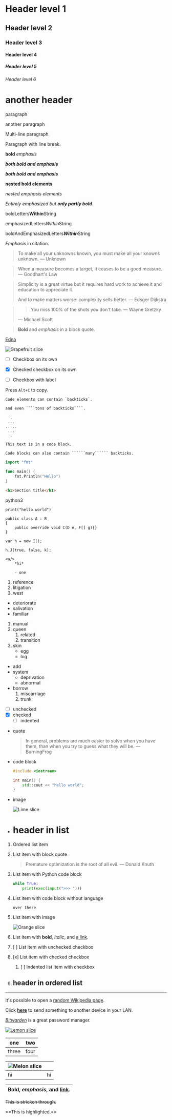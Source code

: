 # Header level 1

## Header level 2

### Header level 3

#### Header level 4

##### Header level 5

###### Header level 6

# another header

paragraph

another paragraph

Multi-line
paragraph.

Paragraph with 
line break.

**bold**
*emphasis*

***both bold and emphasis***

***both bold and emphasis***

**nested bold elements**

*nested emphasis elements*

*Entirely emphasized but **only partly bold**.*

boldLetters**Within**String

emphasizedLetters*Within*String

boldAndEmphasizedLetters***Within***String

*Emphasis* in citation.

> To make all your unknowns known, you must make all your knowns unknown. — Unknown

> When a measure becomes a target, it ceases to be a good measure. — Goodhart's Law

> Simplicity is a great virtue but it requires hard work to achieve it and education to appreciate it.
>
> And to make matters worse: complexity sells better. — Edsger Dijkstra

> > You miss 100% of the shots you don't take. — Wayne Gretzky
>
> — Michael Scott

> **Bold** and *emphasis* in a block quote.

[Edna](https://edna.arslexis.io/#scratch "tooltip")

![Grapefruit slice](grapefruit-slice.jpg)

- [ ] Checkbox on its own

- [x] Checked checkbox on its own

- [ ] Checkbox with label

Press `Alt+C` to copy.

``Code elements can contain `backticks`.``

`````and even ````tons of backticks````.`````

```
  .
 ...
.....
 ...
  .
```

```
This text is in a code block.
```

```````
Code blocks can also contain ``````many`````` backticks.
```````

```go
import "fmt"

func main() {
    fmt.Println("Hello")
}
```

```html
<h1>Section title</h1>
```

python3

```python3
print("hello world")
```

```
public class A : B
{
    public override void C(D e, F[] g){}
}
```

```
var h = new I();
 
h.J(true, false, k);
```

```
<a/>
    *hi*
    
    - one
```

1. reference
2. litigation
3. west

- deteriorate
- salivation
- familiar

1. manual
2. queen
    1. related
    2. transition
3. skin
    - egg
    - log

- add
- system
    - deprivation
    - abnormal
- borrow
    1. miscarriage
    2. trunk
- [ ] unchecked
- [x] checked
    - [ ] indented
- quote

    > In general, problems are much easier to solve when you have them, than when you try to guess what they will be. — BurningFrog

- code block

    ```cpp
    #include <iostream>
    
    int main() {
        std::cout << "hello world";
    }
    ```

- image

    ![Lime slice](lime-slice.jpg)

- # header in list

1. Ordered list item
2. List item with block quote

    > Premature optimization is the root of all evil. — Donald Knuth

3. List item with Python code block

    ```python
    while True:
        print(exec(input(">>> ")))
    ```

4. List item with code block without language

    ```
    over there
    ```

5. List item with image

    ![Orange slice](orange-slice.jpg)

6. List item with **bold**, *italic*, and [a link](https://puter.com/app/code).
7. [ ] List item with unchecked checkbox
8. [x] List item with checked checkbox
    1. [ ] Indented list item with checkbox
9. ## header in ordered list

* * *

It's possible to open a [random Wikipedia page](https://en.wikipedia.org/wiki/Special:Random).

Click **[here](https://pairdrop.net/)** to send something to another device in your LAN.

*[Bitwarden](https://bitwarden.com/)* is a great password manager.

[![Lemon slice](lemon-slice.jpg)](zombo.com)

| one | two |
| --- | --- |
| three | four |

| ![Melon slice](melon-slice.jpg) |  |
| --- | --- |
| hi | hi |

| **Bold**, *emphasis*, and [link](https://gchq.github.io/CyberChef/). |
| --- |

~~This is stricken through.~~

==This is highlighted.==
